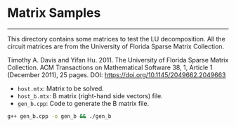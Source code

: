 # Matrix Samples
---

This directory contains some matrices to test the LU decomposition. All the circuit matrices are from the University of Florida Sparse Matrix Collection.

Timothy A. Davis and Yifan Hu. 2011. The University of Florida Sparse Matrix Collection. ACM Transactions on Mathematical Software 38, 1, Article 1 (December 2011), 25 pages. DOI: https://doi.org/10.1145/2049662.2049663

- `host.mtx`: Matrix to be solved.
- `host_b.mtx`: B matrix (right-hand side vectors) file.
- `gen_b.cpp`: Code to generate the B matrix file.
```bash
g++ gen_b.cpp -o gen_b && ./gen_b
```